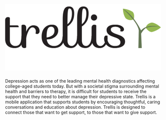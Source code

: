 # ![logo](screenshots/logo.png "Logo")

Depression acts as one of the leading mental health diagnostics affecting college-aged students today. But with a societal stigma surrounding mental health and barriers to therapy, it is difficult for students to receive the support that they need to better manage their depressive state. Trellis is a mobile application that supports students by encouraging thoughtful, caring conversations and education about depression. Trellis is designed to connect those that want to get support, to those that want to give support.

